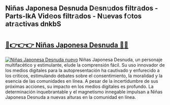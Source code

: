 ## Niñas Japonesa Desnuda D𝚎sn𝚞dos filtr𝚊dos - Parts-lkA Vid𝚎os filtr𝚊dos - N𝚞evas f𝚘tos atr𝚊ctivas dnkbS

# <h2><a href="http://mb5ztu.tromn.icu/?c=Ni%c3%b1as+Japonesa+Desnuda">🔗👉👉👉 Niñas Japonesa Desnuda 🔗🔗</a></h2>

[![Niñas Japonesa Desnuda nuevo](https://i.imgur.com/pEAQMta.gif)](http://mb5ztu.tromn.icu/?c=Ni%c3%b1as+Japonesa+Desnuda)
Niñas Japonesa Desnuda, un personaje multifacético y estimulante, elude la comprensión fácil. Su uso innovador de los medios digitales para la autopresentación ha cautivado y enfurecido a los críticos, estimulando debates sobre el consentimiento, la moralidad y la esencia de las comunidades en línea. A pesar de la incertidumbre de sus próximas acciones, su impacto en los medios digitales es profundo. La determinación inquebrantable y el magnetismo innegable impulsan a Niñas Japonesa Desnuda a nuevas alturas en la comunidad en línea.
